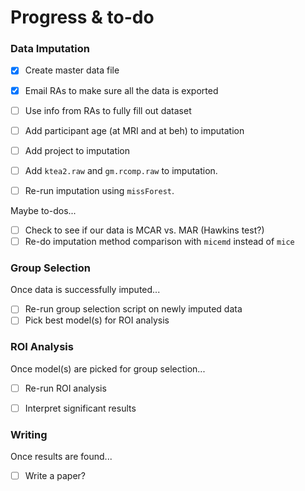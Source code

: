 # Progress & to-do

### Data Imputation

- [x] Create master data file
- [x] Email RAs to make sure all the data is exported
- [ ] Use info from RAs to fully fill out dataset
- [ ] Add participant age (at MRI and at beh) to imputation
- [ ] Add project to imputation
- [ ] Add `ktea2.raw` and `gm.rcomp.raw` to imputation.
- [ ] Re-run imputation using `missForest`.
 


Maybe to-dos...  

- [ ] Check to see if our data is MCAR vs. MAR (Hawkins test?)  
- [ ] Re-do imputation method comparison with `micemd` instead of `mice`

### Group Selection

Once data is successfully imputed...

- [ ] Re-run group selection script on newly imputed data
- [ ] Pick best model(s) for ROI analysis

### ROI Analysis

Once model(s) are picked for group selection...

- [ ] Re-run ROI analysis
- [ ] Interpret significant results


### Writing

Once results are found...

- [ ] Write a paper?